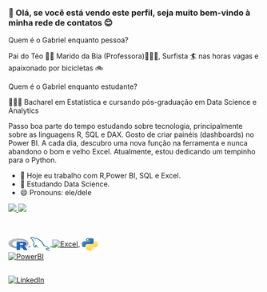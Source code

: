 ### 👋 Olá, se você está vendo este perfil, seja muito bem-vindo à minha rede de contatos 😊

Quem é o Gabriel enquanto pessoa? 

Pai do Téo 👶🏾 Marido da Bia (Professora)👩🏽‍🏫, Surfista 🏄 nas horas vagas e apaixonado por bicicletas 🚲

Quem é o Gabriel enquanto estudante?

🧑🏾‍🎓 Bacharel em Estatística e cursando pós-graduação em Data Science e Analytics

Passo boa parte do tempo estudando sobre tecnologia, principalmente sobre as linguagens R, SQL e DAX. Gosto de criar painéis (dashboards) no Power BI. A cada dia, descubro uma nova função na ferramenta e nunca abandono o bom e velho Excel.
Atualmente, estou dedicando um tempinho para o Python.

- 🔭 Hoje eu trabalho com R,Power BI, SQL e Excel.
- 🌱 Estudando Data Science.
- 😄 Pronouns: ele/dele

<div>
<a href="https://github.com/Gabrieldiasdeoliveira">
<img height="180em" src="https://github-readme-stats.vercel.app/api?username=gabrieldiasdeoliveira&show_icons=true&theme=dracula&include_all_commits=true&count_private=true"/>
<img height="180em" src="https://github-readme-stats.vercel.app/api/top-langs/?username=gabrieldiasdeoliveira&layout=compact&lang_count=16&theme=dracula"/>
<div>

##
  
<div style="display: inline_block"><br>
  <img align="center" alt="Rafa-R" height="30" width="40" src="https://raw.githubusercontent.com/devicons/devicon/master/icons/r/r-original.svg">
  <img align="center" alt="Rafa-SQL" height="30" width="40" src="https://raw.githubusercontent.com/devicons/devicon/master/icons/mysql/mysql-original.svg">
<img align="center" alt="Excel" height="30" width="40" src="https://img.icons8.com/color/48/000000/microsoft-excel-2019--v1.png">
<img align="center" alt="Rafa-Python" height="30" width="40" src="https://raw.githubusercontent.com/devicons/devicon/master/icons/python/python-original.svg">
<div style="display: inline_block">
  <a href="https://sites.google.com/view/portflio-gabriel/in%C3%ADcio" target="_blank" rel="noopener noreferrer">
    <img align="center" alt="PowerBI" height="30" width="40" src="https://img.icons8.com/color/48/000000/power-bi.png">
  </a>
</div>
  
##
  
<div>
  <a href="https://www.linkedin.com/in/gabrieldiasdeoliveira/" target="_blank" rel="noopener noreferrer">
    <img src="https://img.shields.io/badge/LinkedIn-0077B5?style=for-the-badge&logo=linkedin&logoColor=white" alt="LinkedIn" width="60" height="20">
  </a>
</div>


